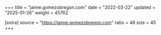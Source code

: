 +++
title = "jaime.gomezobregon.com"
date = "2022-03-22"
updated = "2025-01-26"
weight = 45762

[extra]
source = "https://jaime.gomezobregon.com"
ratio = 48
size = 45
+++
